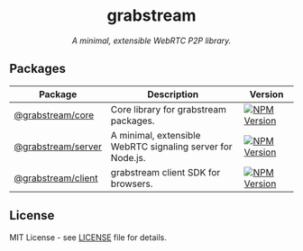<div align="center">

# grabstream

*A minimal, extensible WebRTC P2P library.*

</div>

## Packages

| Package | Description | Version |
|---------|-------------|---------|
| [@grabstream/core](./packages/core) | Core library for grabstream packages. | [![NPM Version](https://img.shields.io/npm/v/@grabstream/core.svg)](https://www.npmjs.com/package/@grabstream/core) |
| [@grabstream/server](./packages/server) | A minimal, extensible WebRTC signaling server for Node.js. | [![NPM Version](https://img.shields.io/npm/v/@grabstream/server.svg)](https://www.npmjs.com/package/@grabstream/server) |
| [@grabstream/client](./packages/client) | grabstream client SDK for browsers. | [![NPM Version](https://img.shields.io/npm/v/@grabstream/client.svg)](https://www.npmjs.com/package/@grabstream/client) |

## License

MIT License - see [LICENSE](./LICENSE) file for details.
